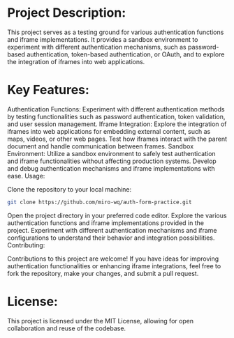 # Project Description:

This project serves as a testing ground for various authentication functions and iframe implementations. It provides a sandbox environment to experiment with different authentication mechanisms, such as password-based authentication, token-based authentication, or OAuth, and to explore the integration of iframes into web applications.

# Key Features:

Authentication Functions: Experiment with different authentication methods by testing functionalities such as password authentication, token validation, and user session management.
Iframe Integration: Explore the integration of iframes into web applications for embedding external content, such as maps, videos, or other web pages. Test how iframes interact with the parent document and handle communication between frames.
Sandbox Environment: Utilize a sandbox environment to safely test authentication and iframe functionalities without affecting production systems. Develop and debug authentication mechanisms and iframe implementations with ease.
Usage:

Clone the repository to your local machine:
```bash
git clone https://github.com/miro-wq/auth-form-practice.git
```
Open the project directory in your preferred code editor.
Explore the various authentication functions and iframe implementations provided in the project.
Experiment with different authentication mechanisms and iframe configurations to understand their behavior and integration possibilities.
Contributing:

Contributions to this project are welcome! If you have ideas for improving authentication functionalities or enhancing iframe integrations, feel free to fork the repository, make your changes, and submit a pull request.

# License:

This project is licensed under the MIT License, allowing for open collaboration and reuse of the codebase.
